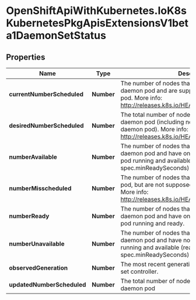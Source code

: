 # OpenShiftApiWithKubernetes.IoK8sKubernetesPkgApisExtensionsV1beta1DaemonSetStatus

## Properties
Name | Type | Description | Notes
------------ | ------------- | ------------- | -------------
**currentNumberScheduled** | **Number** | The number of nodes that are running at least 1 daemon pod and are supposed to run the daemon pod. More info: http://releases.k8s.io/HEAD/docs/admin/daemons.md | 
**desiredNumberScheduled** | **Number** | The total number of nodes that should be running the daemon pod (including nodes correctly running the daemon pod). More info: http://releases.k8s.io/HEAD/docs/admin/daemons.md | 
**numberAvailable** | **Number** | The number of nodes that should be running the daemon pod and have one or more of the daemon pod running and available (ready for at least spec.minReadySeconds) | [optional] 
**numberMisscheduled** | **Number** | The number of nodes that are running the daemon pod, but are not supposed to run the daemon pod. More info: http://releases.k8s.io/HEAD/docs/admin/daemons.md | 
**numberReady** | **Number** | The number of nodes that should be running the daemon pod and have one or more of the daemon pod running and ready. | 
**numberUnavailable** | **Number** | The number of nodes that should be running the daemon pod and have none of the daemon pod running and available (ready for at least spec.minReadySeconds) | [optional] 
**observedGeneration** | **Number** | The most recent generation observed by the daemon set controller. | [optional] 
**updatedNumberScheduled** | **Number** | The total number of nodes that are running updated daemon pod | [optional] 


